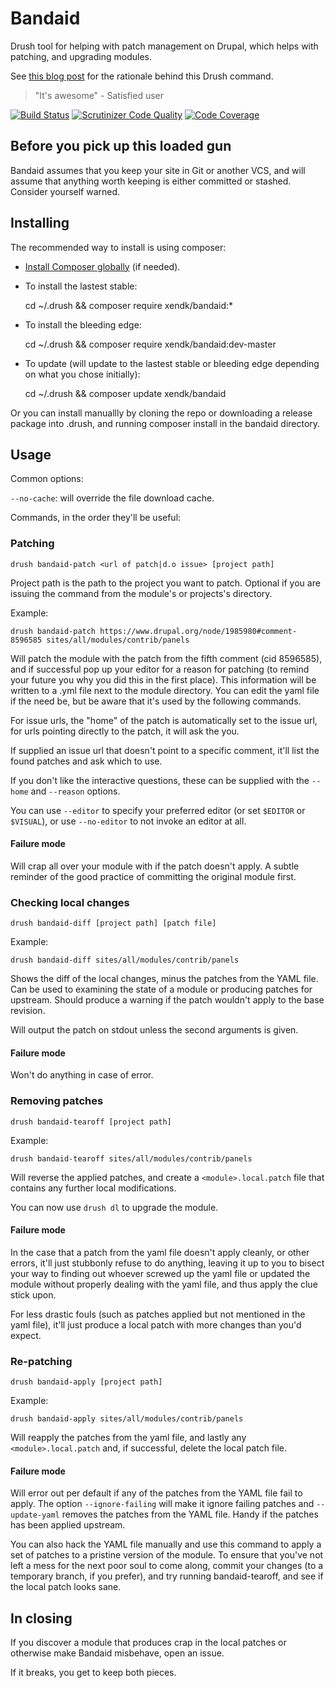 
Bandaid
=======

Drush tool for helping with patch management on Drupal, which helps
with patching, and upgrading modules.

See [this blog post](http://xen.dk/en/2014/04/28/point-bandaid) for the rationale behind this Drush command.

> "It's awesome" - Satisfied user

[![Build Status](https://travis-ci.org/xendk/bandaid.svg?branch=master)](https://travis-ci.org/xendk/bandaid)
[![Scrutinizer Code Quality](https://scrutinizer-ci.com/g/xendk/bandaid/badges/quality-score.png?s=baaa588ceaaa77851eba8531f75ffe1ff188b5a7)](https://scrutinizer-ci.com/g/xendk/bandaid/)
[![Code Coverage](https://scrutinizer-ci.com/g/xendk/bandaid/badges/coverage.png?s=2bff1c11061ce10cb357fedbdd684465d40e959e)](https://scrutinizer-ci.com/g/xendk/bandaid/)

Before you pick up this loaded gun
----------------------------------

Bandaid assumes that you keep your site in Git or another VCS, and
will assume that anything worth keeping is either committed or
stashed. Consider yourself warned.

Installing
----------

The recommended way to install is using composer:

* [Install Composer globally](http://getcomposer.org/doc/00-intro.md#system-requirements) (if needed).

* To install the lastest stable:

    cd ~/.drush && composer require xendk/bandaid:*

* To install the bleeding edge:

    cd ~/.drush && composer require xendk/bandaid:dev-master

* To update (will update to the lastest stable or bleeding edge
  depending on what you chose initially):

    cd ~/.drush && composer update xendk/bandaid

Or you can install manuallly by cloning the repo or downloading a
release package into .drush, and running composer install in the
bandaid directory.

Usage
-----

Common options:

  `--no-cache`: will override the file download cache.

Commands, in the order they'll be useful:

### Patching ###

    drush bandaid-patch <url of patch|d.o issue> [project path]

Project path is the path to the project you want to patch. Optional if you are issuing the command from the module's or projects's directory.

Example:

    drush bandaid-patch https://www.drupal.org/node/1985980#comment-8596585 sites/all/modules/contrib/panels

Will patch the module with the patch from the fifth comment (cid
8596585), and if successful pop up your editor for a reason for
patching (to remind your future you why you did this in the first
place). This information will be written to a .yml file next to the
module directory. You can edit the yaml file if the need be, but be
aware that it's used by the following commands.

For issue urls, the "home" of the patch is automatically set to the
issue url, for urls pointing directly to the patch, it will ask the
you.

If supplied an issue url that doesn't point to a specific comment,
it'll list the found patches and ask which to use.

If you don't like the interactive questions, these can be supplied
with the `--home` and `--reason` options.

You can use `--editor` to specify your preferred editor (or set
`$EDITOR` or `$VISUAL`), or use `--no-editor` to not invoke an editor
at all.

#### Failure mode ####

Will crap all over your module with if the patch doesn't apply. A
subtle reminder of the good practice of committing the original module first.

### Checking local changes ###

    drush bandaid-diff [project path] [patch file]

Example:

    drush bandaid-diff sites/all/modules/contrib/panels

Shows the diff of the local changes, minus the patches from the YAML
file. Can be used to examining the state of a module or producing
patches for upstream. Should produce a warning if the patch wouldn't
apply to the base revision.

Will output the patch on stdout unless the second arguments is given.

#### Failure mode ####

Won't do anything in case of error.

### Removing patches ###

    drush bandaid-tearoff [project path]

Example:

    drush bandaid-tearoff sites/all/modules/contrib/panels

Will reverse the applied patches, and create a `<module>.local.patch`
file that contains any further local modifications.

You can now use `drush dl` to upgrade the module. 

#### Failure mode ####

In the case that a patch from the yaml file doesn't apply cleanly, or
other errors, it'll just stubbonly refuse to do anything, leaving it
up to you to bisect your way to finding out whoever screwed up the
yaml file or updated the module without properly dealing with the yaml
file, and thus apply the clue stick upon.

For less drastic fouls (such as patches applied but not mentioned in
the yaml file), it'll just produce a local patch with more changes
than you'd expect.

### Re-patching ###

    drush bandaid-apply [project path]

Example:

    drush bandaid-apply sites/all/modules/contrib/panels

Will reapply the patches from the yaml file, and lastly any
`<module>.local.patch` and, if successful, delete the local patch file.

#### Failure mode ####

Will error out per default if any of the patches from the YAML file
fail to apply. The option `--ignore-failing` will make it ignore
failing patches and `--update-yaml` removes the patches from the YAML
file. Handy if the patches has been applied upstream.

You can also hack the YAML file manually and use this command to apply
a set of patches to a pristine version of the module. To ensure that
you've not left a mess for the next poor soul to come along, commit
your changes (to a temporary branch, if you prefer), and try running
bandaid-tearoff, and see if the local patch looks sane.

In closing
----------

If you discover a module that produces crap in the local patches or
otherwise make Bandaid misbehave, open an issue.

If it breaks, you get to keep both pieces.
